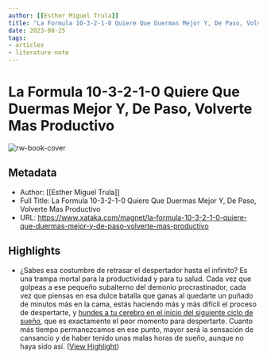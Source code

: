 ```yaml
---
author: [[Esther Miguel Trula]]
title: "La Formula 10-3-2-1-0 Quiere Que Duermas Mejor Y, De Paso, Volverte Mas Productivo"
date: 2023-08-25
tags: 
- articles
- literature-note
---
```

# La Formula 10-3-2-1-0 Quiere Que Duermas Mejor Y, De Paso, Volverte Mas Productivo

![rw-book-cover](https://i.blogs.es/478592/dormir-mas-ser-mas-productivo/840_560.jpg)

## Metadata
- Author: [[Esther Miguel Trula]]
- Full Title: La Formula 10-3-2-1-0 Quiere Que Duermas Mejor Y, De Paso, Volverte Mas Productivo
- URL: https://www.xataka.com/magnet/la-formula-10-3-2-1-0-quiere-que-duermas-mejor-y-de-paso-volverte-mas-productivo

## Highlights
- ¿Sabes esa costumbre de retrasar el despertador hasta el infinito? Es una trampa mortal para la productividad y para tu salud. Cada vez que golpeas a ese pequeño subalterno del demonio procrastinador, cada vez que piensas en esa dulce batalla que ganas al quedarte un puñado de minutos más en la cama, estás haciendo más y más difícil el proceso de despertarte, y [hundes a tu cerebro en el inicio del siguiente ciclo de sueño](http://www.newyorker.com/tech/elements/snoozers-are-in-fact-losers), que es exactamente el peor momento para despertarte. Cuanto más tiempo permanezcamos en ese punto, mayor será la sensación de cansancio y de haber tenido unas malas horas de sueño, aunque no haya sido así. ([View Highlight](https://read.readwise.io/read/01gzvwq5e8pcveybt3chdxxz37))
